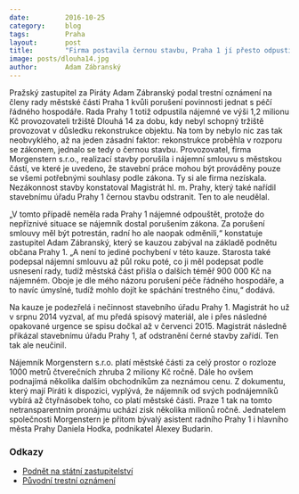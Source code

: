 ```yaml
---
date:         2016-10-25
category:     blog
tags:         Praha
layout:       post
title:        "Firma postavila černou stavbu, Praha 1 jí přesto odpustila nájemné" 
image: posts/dlouha14.jpg
author:       Adam Zábranský
---
```


Pražský zastupitel za Piráty Adam Zábranský podal trestní oznámení na členy rady městské části Praha 1 kvůli porušení povinnosti jednat s péčí řádného hospodáře. Rada Prahy 1 totiž odpustila nájemné ve výši 1,2 milionu Kč provozovateli tržiště Dlouhá 14 za dobu, kdy nebyl schopný tržiště provozovat v důsledku rekonstrukce objektu. Na tom by nebylo nic zas tak neobvyklého, až na jeden zásadní faktor: rekonstrukce proběhla v rozporu se zákonem, jednalo se tedy o černou stavbu. Provozovatel, firma Morgenstern s.r.o., realizací stavby porušila i nájemní smlouvu s městskou částí, ve které je uvedeno, že stavební práce mohou být prováděny pouze se všemi potřebnými souhlasy podle zákona. Ty si ale firma nezískala. Nezákonnost stavby konstatoval Magistrát hl. m. Prahy, který také nařídil stavebnímu úřadu Prahy 1 černou stavbu odstranit. Ten to ale neudělal.

„V tomto případě neměla rada Prahy 1 nájemné odpouštět, protože do nepříznivé situace se nájemník dostal porušením zákona. Za porušení smlouvy měl být potrestán, radní ho ale naopak odměnili,“ konstatuje zastupitel Adam Zábranský, který se kauzou zabýval na základě podnětu občana Prahy 1. „A není to jediné pochybení v této kauze. Starosta také podepsal nájemní smlouvu až půl roku poté, co ji měl podepsat podle usnesení rady, tudíž městská část přišla o dalších téměř 900 000 Kč na nájemném. Oboje je dle mého názoru porušení péče řádného hospodáře, a to navíc úmyslné, tudíž mohlo dojít ke spáchání trestného činu,“ dodává.

Na kauze je podezřelá i nečinnost stavebního úřadu Prahy 1. Magistrát ho už v srpnu 2014 vyzval, ať mu předá spisový materiál, ale i přes následné opakované urgence se spisu dočkal až v červenci 2015. Magistrát následně přikázal stavebnímu úřadu Prahy 1, ať odstranění černé stavby zařídí. Ten tak ale neučinil.

Nájemník Morgenstern s.r.o. platí městské části za celý prostor o rozloze 1000 metrů čtverečních zhruba 2 miliony Kč ročně. Dále ho ovšem podnajímá několika dalším obchodníkům za neznámou cenu. Z dokumentu, který mají Piráti k dispozici, vyplývá, že nájemník od svých podnájemníků vybírá až čtyřnásobek toho, co platí městské části. Praze 1 tak na tomto netransparentním pronájmu uchází zisk několika milionů ročně. Jednatelem společnosti Morgenstern je přitom bývalý asistent radního Prahy 1 i hlavního města Prahy Daniela Hodka, podnikatel Alexey Budarin.

### Odkazy

* [Podnět na státní zastupitelství](https://github.com/pirati-byro/spisy-zk-pha-2016/blob/master/2793-dlouha-14/04-podnet-na-sz/podnet.pdf)
* [Původní trestní oznámení](https://github.com/pirati-byro/spisy-zk-pha-2016/blob/master/2793-dlouha-14/01-to/to-dlouha14.pdf)
